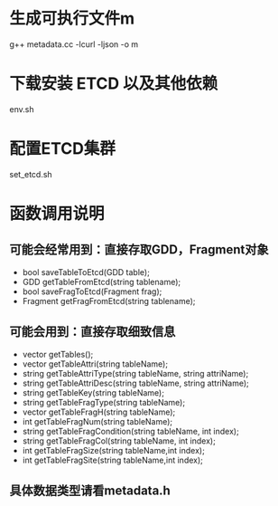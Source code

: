 # 生成可执行文件m
g++ metadata.cc -lcurl -ljson -o m

# 下载安装 ETCD 以及其他依赖
env.sh

# 配置ETCD集群
set_etcd.sh

# 函数调用说明

## 可能会经常用到：直接存取GDD，Fragment对象
- bool saveTableToEtcd(GDD table);
- GDD getTableFromEtcd(string tablename);
- bool saveFragToEtcd(Fragment frag);
- Fragment getFragFromEtcd(string tablename);

## 可能会用到：直接存取细致信息
- vector<string> getTables();
- vector<string> getTableAttri(string tableName);
- string getTableAttriType(string tableName, string attriName);
- string getTableAttriDesc(string tableName, string attriName);
- string getTableKey(string tableName);
- string getTableFragType(string tableName);
- vector<string> getTableFragH(string tableName);
- int getTableFragNum(string tableName);
- string getTableFragCondition(string tableName, int index);
- string getTableFragCol(string tableName, int index);
- int getTableFragSize(string tableName,int index);
- int getTableFragSite(string tableName,int index);

## 具体数据类型请看metadata.h

